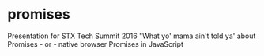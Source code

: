 # promises
Presentation for STX Tech Summit 2016 "What yo' mama ain't told ya' about Promises - or - native browser Promises in JavaScript
